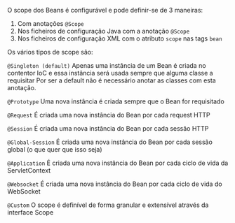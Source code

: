 O scope dos Beans é configurável e pode definir-se de 3 maneiras:

1) Com anotações ``@Scope``
2) Nos ficheiros de configuração Java com a anotação ``@Scope``
3) Nos ficheiros de configuração XML com o atributo ``scope`` nas tags ``bean``

Os vários tipos de scope são:

``@Singleton (default)``
Apenas uma instância de um Bean é criada no contentor IoC e essa instância será usada sempre que alguma classe a requisitar
Por ser a default não é necessário anotar as classes com esta anotação.

``@Prototype``
Uma nova instância é criada sempre que o Bean for requisitado

``@Request``
É criada uma nova instância do Bean por cada request HTTP

``@Session``
É criada uma nova instância do Bean por cada sessão HTTP

``@Global-Session``
É criada uma nova instância do Bean por cada sessão global (o que quer que isso seja)

``@Application``
É criada uma nova instância do Bean por cada ciclo de vida da ServletContext

``@Websocket``
É criada uma nova instância do Bean por cada ciclo de vida do WebSocket

``@Custom``
O scope é definível de forma granular e extensível através da interface Scope